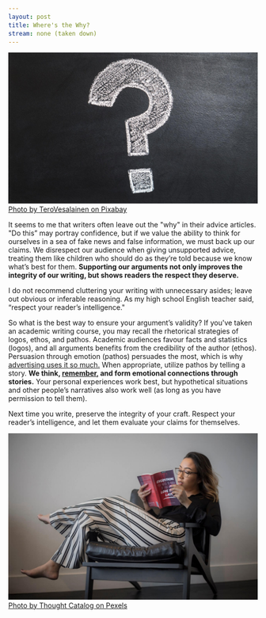 ```yaml
---
layout: post
title: Where's the Why?
stream: none (taken down)
---
```


![A hand-drawn question mark on a chalkboard.](/images/question.jpeg)
[Photo by TeroVesalainen on Pixabay](https://pixabay.com/en/question-mark-why-problem-solution-2123967/)

It seems to me that writers often leave out the "why" in their advice articles. "Do this” may portray confidence, but if we value the ability to think for ourselves in a sea of fake news and false information, we must back up our claims. We disrespect our audience when giving unsupported advice, treating them like children who should do as they’re told because we know what’s best for them. **Supporting our arguments not only improves the integrity of our writing, but shows readers the respect they deserve.**

I do not recommend cluttering your writing with unnecessary asides; leave out obvious or inferable reasoning. As my high school English teacher said, “respect your reader’s intelligence."	

So what is the best way to ensure your argument’s validity?<!--more--> If you've taken an academic writing course, you may recall the rhetorical strategies of logos, ethos, and pathos. Academic audiences favour facts and statistics (logos), and all arguments benefits from the credibility of the author (ethos). Persuasion through emotion (pathos) persuades the most, which is why [advertising uses it so much.](https://www.youtube.com/watch?v=l0eEqeizNCA) When appropriate, utilize pathos by telling a story. **We think, [remember,](https://www.theguardian.com/lifeandstyle/2012/jan/15/story-lines-facts") and form emotional connections through stories.** Your personal experiences work best, but hypothetical situations and other people’s narratives also work well (as long as you have permission to tell them).	

Next time you write, preserve the integrity of your craft. Respect your reader’s intelligence, and let them evaluate your claims for themselves.
	
![A woman thoughfully reading a book.](/images/woman-reading.jpeg)
[Photo by Thought Catalog on Pexels](https://www.pexels.com/photo/women-s-black-long-sleeved-top-white-and-black-striped-pants-reading-book-sitting-on-gray-wooden-framed-padded-armchair-904612/)
